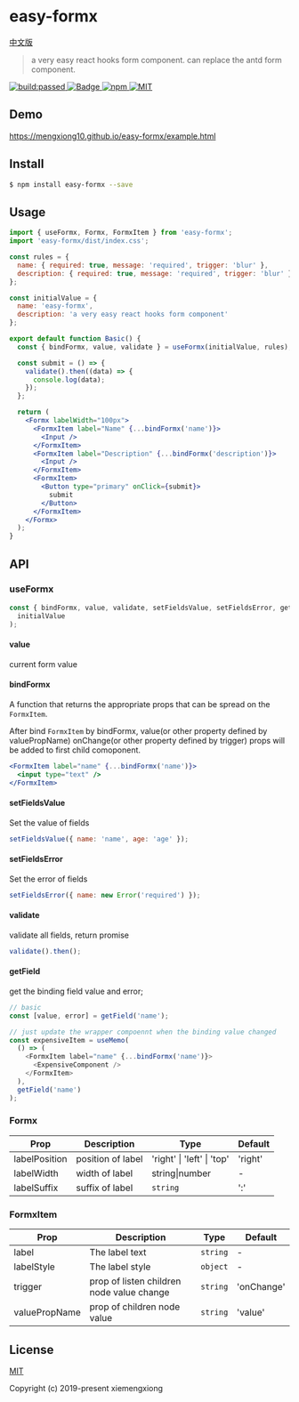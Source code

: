 # easy-formx

[中文版](https://github.com/mengxiong10/easy-formx/blob/master/README.zh-CN.md)

> a very easy react hooks form component. can replace the antd form component.

<a href="https://travis-ci.org/mengxiong10/easy-formx">
  <img src="https://travis-ci.org/mengxiong10/easy-formx.svg?branch=master" alt="build:passed">
</a>
<a href="https://coveralls.io/github/mengxiong10/easy-formx">
  <img src="https://coveralls.io/repos/github/mengxiong10/easy-formx/badge.svg?branch=master&service=github" alt="Badge">
</a>
<a href="https://www.npmjs.com/package/easy-formx">
  <img src="https://img.shields.io/npm/v/easy-formx.svg" alt="npm">
</a>
<a href="LICENSE">
  <img src="https://img.shields.io/badge/License-MIT-yellow.svg" alt="MIT">
</a>

## Demo

<https://mengxiong10.github.io/easy-formx/example.html>

## Install

```bash
$ npm install easy-formx --save
```

## Usage

```jsx
import { useFormx, Formx, FormxItem } from 'easy-formx';
import 'easy-formx/dist/index.css';

const rules = {
  name: { required: true, message: 'required', trigger: 'blur' },
  description: { required: true, message: 'required', trigger: 'blur' }
};

const initialValue = {
  name: 'easy-formx',
  description: 'a very easy react hooks form component'
};

export default function Basic() {
  const { bindFormx, value, validate } = useFormx(initialValue, rules);

  const submit = () => {
    validate().then((data) => {
      console.log(data);
    });
  };

  return (
    <Formx labelWidth="100px">
      <FormxItem label="Name" {...bindFormx('name')}>
        <Input />
      </FormxItem>
      <FormxItem label="Description" {...bindFormx('description')}>
        <Input />
      </FormxItem>
      <FormxItem>
        <Button type="primary" onClick={submit}>
          submit
        </Button>
      </FormxItem>
    </Formx>
  );
}
```

## API

### useFormx

```js
const { bindFormx, value, validate, setFieldsValue, setFieldsError, getField } = useFormx(
  initialValue
);
```

#### value

current form value

#### bindFormx

A function that returns the appropriate props that can be spread on the `FormxItem`.

After bind `FormxItem` by bindFormx, value(or other property defined by valuePropName) onChange(or other property defined by trigger) props will be added to first child comoponent.

```jsx
<FormxItem label="name" {...bindFormx('name')}>
  <input type="text" />
</FormxItem>
```

#### setFieldsValue

Set the value of fields

```js
setFieldsValue({ name: 'name', age: 'age' });
```

#### setFieldsError

Set the error of fields

```js
setFieldsError({ name: new Error('required') });
```

#### validate

validate all fields, return promise

```js
validate().then();
```

#### getField

get the binding field value and error;

```js
// basic
const [value, error] = getField('name');

// just update the wrapper compoennt when the binding value changed
const expensiveItem = useMemo(
  () => (
    <FormxItem label="name" {...bindFormx('name')}>
      <ExpensiveComponent />
    </FormxItem>
  ),
  getField('name')
);
```

### Formx

| Prop          | Description       | Type                       | Default |
| ------------- | ----------------- | -------------------------- | ------- |
| labelPosition | position of label | 'right' \| 'left' \| 'top' | 'right' |
| labelWidth    | width of label    | string\|number             | -       |
| labelSuffix   | suffix of label   | `string`                   | ':'     |

### FormxItem

| Prop          | Description                               | Type     | Default    |
| ------------- | ----------------------------------------- | -------- | ---------- |
| label         | The label text                            | `string` | -          |
| labelStyle    | The label style                           | `object` | -          |
| trigger       | prop of listen children node value change | `string` | 'onChange' |
| valuePropName | prop of children node value               | `string` | 'value'    |

## License

[MIT](https://github.com/mengxiong10/easy-formx/blob/master/LICENSE)

Copyright (c) 2019-present xiemengxiong
